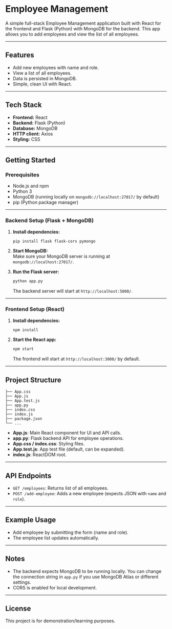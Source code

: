 # Employee Management

A simple full-stack Employee Management application built with React for the frontend and Flask (Python) with MongoDB for the backend. This app allows you to add employees and view the list of all employees.

---

## Features

- Add new employees with name and role.
- View a list of all employees.
- Data is persisted in MongoDB.
- Simple, clean UI with React.

---

## Tech Stack

- **Frontend:** React
- **Backend:** Flask (Python)
- **Database:** MongoDB
- **HTTP client:** Axios
- **Styling:** CSS

---

## Getting Started

### Prerequisites

- Node.js and npm
- Python 3
- MongoDB (running locally on `mongodb://localhost:27017/` by default)
- pip (Python package manager)

---

### Backend Setup (Flask + MongoDB)

1. **Install dependencies:**
    ```bash
    pip install flask flask-cors pymongo
    ```

2. **Start MongoDB:**  
   Make sure your MongoDB server is running at `mongodb://localhost:27017/`.

3. **Run the Flask server:**
    ```bash
    python app.py
    ```
   The backend server will start at `http://localhost:5000/`.

---

### Frontend Setup (React)

1. **Install dependencies:**
    ```bash
    npm install
    ```

2. **Start the React app:**
    ```bash
    npm start
    ```
   The frontend will start at `http://localhost:3000/` by default.

---

## Project Structure

```
├── App.css
├── App.js
├── App.test.js
├── app.py
├── index.css
├── index.js
├── package.json
└── ...
```

- **App.js**: Main React component for UI and API calls.
- **app.py**: Flask backend API for employee operations.
- **App.css / index.css**: Styling files.
- **App.test.js**: App test file (default, can be expanded).
- **index.js**: ReactDOM root.

---

## API Endpoints

- `GET /employees`: Returns list of all employees.
- `POST /add-employee`: Adds a new employee (expects JSON with `name` and `role`).

---

## Example Usage

- Add employee by submitting the form (name and role).
- The employee list updates automatically.

---

## Notes

- The backend expects MongoDB to be running locally. You can change the connection string in `app.py` if you use MongoDB Atlas or different settings.
- CORS is enabled for local development.

---

## License

This project is for demonstration/learning purposes.
